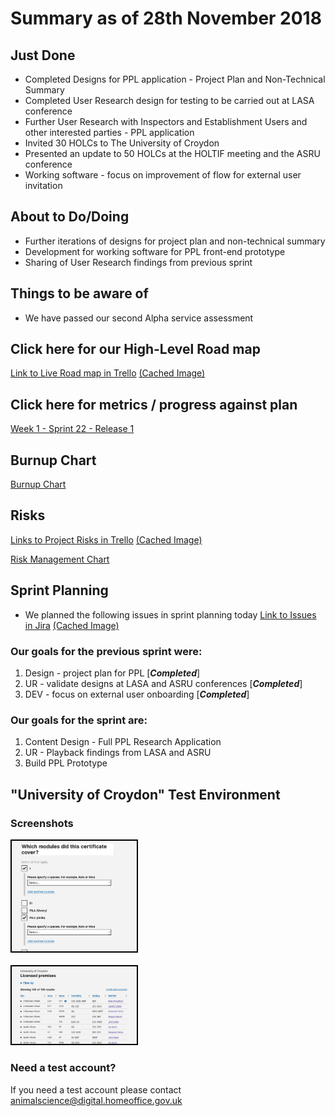 # Summary as of 28th November 2018 

## Just Done
* Completed Designs for PPL application - Project Plan and Non-Technical Summary
* Completed User Research design for testing to be carried out at LASA conference
* Further User Research with Inspectors and Establishment Users and other interested parties - PPL application
* Invited 30 HOLCs to The University of Croydon
* Presented an update to 50 HOLCs at the HOLTIF meeting and the ASRU conference
* Working software - focus on improvement of flow for external user invitation 

## About to Do/Doing
* Further iterations of designs for project plan and non-technical summary
* Development for working software for PPL front-end prototype
* Sharing of User Research findings from previous sprint

## Things to be aware of
* We have passed our second Alpha service assessment

## Click here for our High-Level Road map
[Link to Live Road map in Trello](https://trello.com/b/gDQdE01u/asl-roadmap)    [\(Cached Image\)](graphs/ASLRoadMap28112018.jpg)

## Click here for metrics / progress against plan
[Week 1 - Sprint 22 - Release 1](graphs/progress28112018.png)

## Burnup Chart

[Burnup Chart](burnup28112018.md)

## Risks
[Links to Project Risks in Trello](https://trello.com/b/VuFuCL7t/risk-register-and-kpis-asl-delivery)    [\(Cached Image\)](graphs/ASLRiskRegister28112018.jpg)

[Risk Management Chart](graphs/risk28112018.png)

## Sprint Planning
* We planned the following issues in sprint planning today [Link to Issues in Jira](https://jira.digital.homeoffice.gov.uk/secure/RapidBoard.jspa?rapidView=261)    [\(Cached Image\)](graphs/sprint28112018.png)

### Our goals for the previous sprint were:
 
1. Design - project plan for PPL \[***Completed***\]
2. UR - validate designs at LASA and ASRU conferences \[***Completed***\] 
3. DEV - focus on external user onboarding \[***Completed***\]

### Our goals for the sprint are:
1. Content Design - Full PPL Research Application 
2. UR - Playback findings from LASA and ASRU 
3. Build PPL Prototype

## "University of Croydon" Test Environment 

### Screenshots
<a href="graphs/proto1_28112018.png"><img src="graphs/proto1_28112018.png" alt="HTML5 Icon" width="200" style="border:2px solid black"></a>
<br>
<br>
<a href="graphs/proto2_28112018.png"><img src="graphs/proto2_28112018.png" alt="HTML5 Icon" width="200" style="border:2px solid black"></a>

### Need a test account?
If you need a test account please contact [animalscience@digital.homeoffice.gov.uk](mailto://animalscience@digital.homeoffice.gov.uk) 
